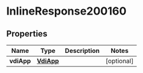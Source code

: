 

# InlineResponse200160

## Properties

Name | Type | Description | Notes
------------ | ------------- | ------------- | -------------
**vdiApp** | [**VdiApp**](VdiApp.md) |  |  [optional]




